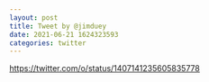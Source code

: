 ```yaml
--- 
layout: post 
title: Tweet by @jimduey 
date: 2021-06-21 1624323593 
categories: twitter 
--- 
```

https://twitter.com/o/status/1407141235605835778